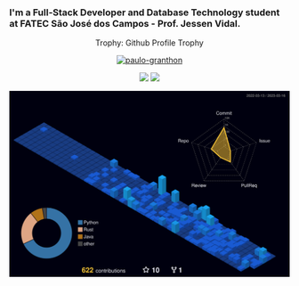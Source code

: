 ### I'm a Full-Stack Developer and Database Technology student at FATEC São José dos Campos - Prof. Jessen Vidal.


<div align="center">

Trophy: Github Profile Trophy

<p align="center"> 
<a href="https://github.com/ryo-ma/github-profile-trophy"><img src="https://github-profile-trophy.vercel.app/?username=paulo-granthon" alt="paulo-granthon" /></a>
</p>

</div>

<!-- <a href="https://github.com/paulo-granthon"> -->
<div align="center">

<img height="180em" src="https://github-readme-stats-git-masterrstaa-rickstaa.vercel.app/api?username=paulo-granthon&show_icons=true&count_private=true&theme=github_dark" />
<img height="180em" src="https://github-readme-stats-git-masterrstaa-rickstaa.vercel.app/api/top-langs/?username=paulo-granthon&layout=compact&langs_count=10&count_private=true&theme=github_dark" />  

<div align="center">

<!-- </a> -->

<!--   profile-green-animate -->
![](./profile-3d-contrib/profile-night-view.svg)
